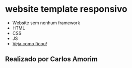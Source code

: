 # website template responsivo
- Website sem nenhum framework 
- HTML
- CSS
- JS
- [Veja como ficou!](https://carloseduardoamorim.github.io/websiteTemplate/)
## Realizado por Carlos Amorim
